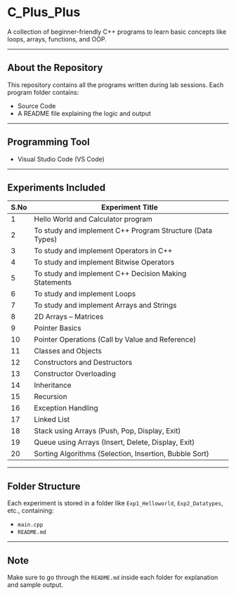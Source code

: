 #  C_Plus_Plus

A collection of beginner-friendly C++ programs to learn basic concepts like loops, arrays, functions, and OOP.

---

## About the Repository

This repository contains all the programs written during lab sessions. Each program folder contains:
-  Source Code
-  A README file explaining the logic and output

---

## Programming Tool

- Visual Studio Code (VS Code)

---

## Experiments Included

| S.No | Experiment Title |
|------|------------------|
| 1    | Hello World and Calculator program |
| 2    | To study and implement C++ Program Structure (Data Types) |
| 3    | To study and implement Operators in C++ |
| 4    | To study and implement Bitwise Operators |
| 5    | To study and implement C++ Decision Making Statements |
| 6    | To study and implement Loops |
| 7    | To study and implement Arrays and Strings |
| 8    | 2D Arrays – Matrices |
| 9    | Pointer Basics |
| 10   | Pointer Operations (Call by Value and Reference) |
| 11   | Classes and Objects |
| 12   | Constructors and Destructors |
| 13   | Constructor Overloading |
| 14   | Inheritance |
| 15   | Recursion |
| 16   | Exception Handling |
| 17   | Linked List |
| 18   | Stack using Arrays (Push, Pop, Display, Exit) |
| 19   | Queue using Arrays (Insert, Delete, Display, Exit) |
| 20   | Sorting Algorithms (Selection, Insertion, Bubble Sort) |

---

## Folder Structure

Each experiment is stored in a folder like `Exp1_Helloworld`, `Exp2_Datatypes`, etc., containing:
- `main.cpp`
- `README.md`

---

## Note

Make sure to go through the `README.md` inside each folder for explanation and sample output.











